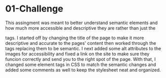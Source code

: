 # 01-Challenge

This assingment was meant to better understand semantic elements and how much more accessible and descriptive they are rather than just the <div> tags.
I started off by changing the title of the page to make it more descriptive and accurate to the pages' content then worked through the <div> tags replacing them to be semantic.
I next added some alt attributes to the images for accessibility and fixed a link on the site to make sure they funcion correctly and send you to the right spot of the page.
With that, I changed some element tags in CSS to match the semantic changes and added some comments as well to keep the stylesheet neat and organized.

